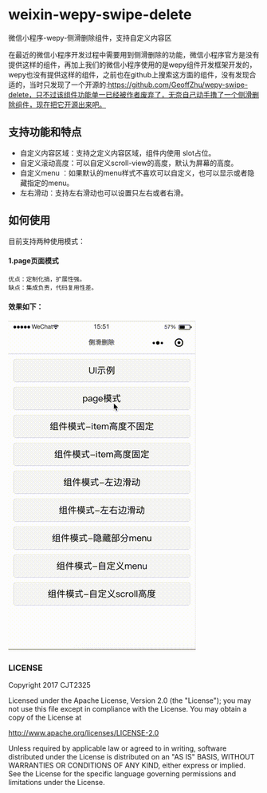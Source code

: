 # weixin-wepy-swipe-delete
微信小程序-wepy-侧滑删除组件，支持自定义内容区

在最近的微信小程序开发过程中需要用到侧滑删除的功能，微信小程序官方是没有提供这样的组件，再加上我们的微信小程序使用的是wepy组件开发框架开发的，wepy也没有提供这样的组件，之前也在github上搜索这方面的组件，没有发现合适的，当时只发现了一个开源的:https://github.com/GeoffZhu/wepy-swipe-delete，只不过该组件功能单一已经被作者废弃了，无奈自己动手撸了一个侧滑删除组件，现在把它开源出来吧。

## 支持功能和特点
- 自定义内容区域：支持之定义内容区域，组件内使用 slot占位。
- 自定义滚动高度：可以自定义scroll-view的高度，默认为屏幕的高度。
- 自定义menu ：如果默认的menu样式不喜欢可以自定义，也可以显示或者隐藏指定的menu。
- 左右滑动：支持左右滑动也可以设置只左右或者右滑。

## 如何使用
目前支持两种使用模式：
#### 1.page页面模式
```javascript 1.8
优点：定制化搞，扩展性强。
缺点：集成负责，代码复用性差。
```
#### 效果如下：
![image](https://raw.githubusercontent.com/hu670014125/weixin-wepy-swipe-delete/master/screenshots/screenshots1.gif)

### LICENSE

Copyright 2017 CJT2325

Licensed under the Apache License, Version 2.0 (the "License"); you may not use this file except in compliance with the License. You may obtain a copy of the License at

http://www.apache.org/licenses/LICENSE-2.0

Unless required by applicable law or agreed to in writing, software distributed under the License is distributed on an "AS IS" BASIS, WITHOUT WARRANTIES OR CONDITIONS OF ANY KIND, either express or implied. See the License for the specific language governing permissions and limitations under the License.
